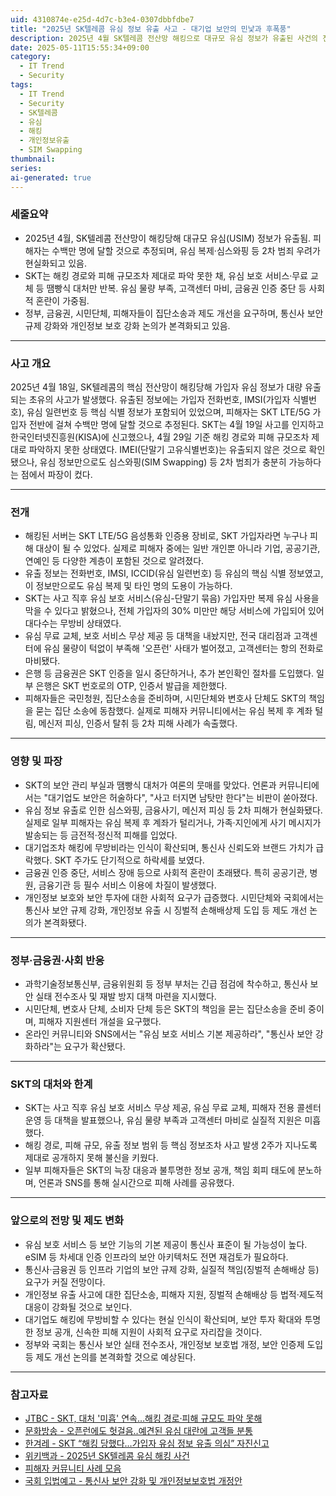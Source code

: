```yaml
---
uid: 4310874e-e25d-4d7c-b3e4-0307dbbfdbe7
title: "2025년 SK텔레콤 유심 정보 유출 사고 - 대기업 보안의 민낯과 후폭풍"
description: 2025년 4월 SK텔레콤 전산망 해킹으로 대규모 유심 정보가 유출된 사건의 전개, 원인, 파장, 그리고 앞으로의 보안 과제까지 정리한다.
date: 2025-05-11T15:55:34+09:00
category:
  - IT Trend
  - Security
tags:
  - IT Trend
  - Security
  - SK텔레콤
  - 유심
  - 해킹
  - 개인정보유출
  - SIM Swapping
thumbnail: 
series: 
ai-generated: true
---
```

### 세줄요약
- 2025년 4월, SK텔레콤 전산망이 해킹당해 대규모 유심(USIM) 정보가 유출됨. 피해자는 수백만 명에 달할 것으로 추정되며, 유심 복제·심스와핑 등 2차 범죄 우려가 현실화되고 있음.
- SKT는 해킹 경로와 피해 규모조차 제대로 파악 못한 채, 유심 보호 서비스·무료 교체 등 땜빵식 대처만 반복. 유심 물량 부족, 고객센터 마비, 금융권 인증 중단 등 사회적 혼란이 가중됨.
- 정부, 금융권, 시민단체, 피해자들이 집단소송과 제도 개선을 요구하며, 통신사 보안 규제 강화와 개인정보 보호 강화 논의가 본격화되고 있음.

---

### 사고 개요

2025년 4월 18일, SK텔레콤의 핵심 전산망이 해킹당해 가입자 유심 정보가 대량 유출되는 초유의 사고가 발생했다. 유출된 정보에는 가입자 전화번호, IMSI(가입자 식별번호), 유심 일련번호 등 핵심 식별 정보가 포함되어 있었으며, 피해자는 SKT LTE/5G 가입자 전반에 걸쳐 수백만 명에 달할 것으로 추정된다. SKT는 4월 19일 사고를 인지하고 한국인터넷진흥원(KISA)에 신고했으나, 4월 29일 기준 해킹 경로와 피해 규모조차 제대로 파악하지 못한 상태였다. IMEI(단말기 고유식별번호)는 유출되지 않은 것으로 확인됐으나, 유심 정보만으로도 심스와핑(SIM Swapping) 등 2차 범죄가 충분히 가능하다는 점에서 파장이 컸다.

---

### 전개

- 해킹된 서버는 SKT LTE/5G 음성통화 인증용 장비로, SKT 가입자라면 누구나 피해 대상이 될 수 있었다. 실제로 피해자 중에는 일반 개인뿐 아니라 기업, 공공기관, 연예인 등 다양한 계층이 포함된 것으로 알려졌다.
- 유출 정보는 전화번호, IMSI, ICCID(유심 일련번호) 등 유심의 핵심 식별 정보였고, 이 정보만으로도 유심 복제 및 타인 명의 도용이 가능하다.
- SKT는 사고 직후 유심 보호 서비스(유심-단말기 묶음) 가입자만 복제 유심 사용을 막을 수 있다고 밝혔으나, 전체 가입자의 30% 미만만 해당 서비스에 가입되어 있어 대다수는 무방비 상태였다.
- 유심 무료 교체, 보호 서비스 무상 제공 등 대책을 내놨지만, 전국 대리점과 고객센터에 유심 물량이 턱없이 부족해 '오픈런' 사태가 벌어졌고, 고객센터는 항의 전화로 마비됐다.
- 은행 등 금융권은 SKT 인증을 일시 중단하거나, 추가 본인확인 절차를 도입했다. 일부 은행은 SKT 번호로의 OTP, 인증서 발급을 제한했다.
- 피해자들은 국민청원, 집단소송을 준비하며, 시민단체와 변호사 단체도 SKT의 책임을 묻는 집단 소송에 동참했다. 실제로 피해자 커뮤니티에서는 유심 복제 후 계좌 털림, 메신저 피싱, 인증서 탈취 등 2차 피해 사례가 속출했다.

---

### 영향 및 파장

- SKT의 보안 관리 부실과 땜빵식 대처가 여론의 뭇매를 맞았다. 언론과 커뮤니티에서는 "대기업도 보안은 허술하다", "사고 터지면 남탓만 한다"는 비판이 쏟아졌다.
- 유심 정보 유출로 인한 심스와핑, 금융사기, 메신저 피싱 등 2차 피해가 현실화됐다. 실제로 일부 피해자는 유심 복제 후 계좌가 털리거나, 가족·지인에게 사기 메시지가 발송되는 등 금전적·정신적 피해를 입었다.
- 대기업조차 해킹에 무방비라는 인식이 확산되며, 통신사 신뢰도와 브랜드 가치가 급락했다. SKT 주가도 단기적으로 하락세를 보였다.
- 금융권 인증 중단, 서비스 장애 등으로 사회적 혼란이 초래됐다. 특히 공공기관, 병원, 금융기관 등 필수 서비스 이용에 차질이 발생했다.
- 개인정보 보호와 보안 투자에 대한 사회적 요구가 급증했다. 시민단체와 국회에서는 통신사 보안 규제 강화, 개인정보 유출 시 징벌적 손해배상제 도입 등 제도 개선 논의가 본격화됐다.

---

### 정부·금융권·사회 반응

- 과학기술정보통신부, 금융위원회 등 정부 부처는 긴급 점검에 착수하고, 통신사 보안 실태 전수조사 및 재발 방지 대책 마련을 지시했다.
- 시민단체, 변호사 단체, 소비자 단체 등은 SKT의 책임을 묻는 집단소송을 준비 중이며, 피해자 지원센터 개설을 요구했다.
- 온라인 커뮤니티와 SNS에서는 "유심 보호 서비스 기본 제공하라", "통신사 보안 강화하라"는 요구가 확산됐다.

---

### SKT의 대처와 한계

- SKT는 사고 직후 유심 보호 서비스 무상 제공, 유심 무료 교체, 피해자 전용 콜센터 운영 등 대책을 발표했으나, 유심 물량 부족과 고객센터 마비로 실질적 지원은 미흡했다.
- 해킹 경로, 피해 규모, 유출 정보 범위 등 핵심 정보조차 사고 발생 2주가 지나도록 제대로 공개하지 못해 불신을 키웠다.
- 일부 피해자들은 SKT의 늑장 대응과 불투명한 정보 공개, 책임 회피 태도에 분노하며, 언론과 SNS를 통해 실시간으로 피해 사례를 공유했다.

---

### 앞으로의 전망 및 제도 변화

- 유심 보호 서비스 등 보안 기능의 기본 제공이 통신사 표준이 될 가능성이 높다. eSIM 등 차세대 인증 인프라의 보안 아키텍처도 전면 재검토가 필요하다.
- 통신사·금융권 등 인프라 기업의 보안 규제 강화, 실질적 책임(징벌적 손해배상 등) 요구가 커질 전망이다.
- 개인정보 유출 사고에 대한 집단소송, 피해자 지원, 징벌적 손해배상 등 법적·제도적 대응이 강화될 것으로 보인다.
- 대기업도 해킹에 무방비할 수 있다는 현실 인식이 확산되며, 보안 투자 확대와 투명한 정보 공개, 신속한 피해 지원이 사회적 요구로 자리잡을 것이다.
- 정부와 국회는 통신사 보안 실태 전수조사, 개인정보 보호법 개정, 보안 인증제 도입 등 제도 개선 논의를 본격화할 것으로 예상된다.

---

### 참고자료

- [JTBC - SKT, 대처 '미흡' 연속…해킹 경로·피해 규모도 파악 못해](https://news.jtbc.co.kr/article/article.aspx?news_id=NB12123456)
- [문화방송 - 오픈런에도 헛걸음‥예견된 유심 대란에 고객들 분통](https://imnews.imbc.com/replay/2025/nwdesk/article/6543210_36199.html)
- [한겨레 - SKT “해킹 당했다…가입자 유심 정보 유출 의심” 자진신고](https://www.hani.co.kr/arti/economy/it/1134567.html)
- [위키백과 - 2025년 SK텔레콤 유심 해킹 사건](https://ko.wikipedia.org/wiki/2025%EB%85%84_SK%ED%85%94%EB%A0%88%EC%BD%A4_%EC%9C%A0%EC%8B%AC_%ED%95%B4%ED%82%B9_%EC%82%AC%EA%B1%B4)
- [피해자 커뮤니티 사례 모음](https://cafe.naver.com/skthack2025)
- [국회 입법예고 - 통신사 보안 강화 및 개인정보보호법 개정안](https://www.lawmaking.go.kr/)
